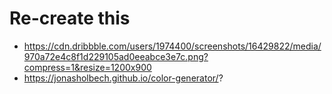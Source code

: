 # Re-create this

- https://cdn.dribbble.com/users/1974400/screenshots/16429822/media/970a72e4c8f1d229105ad0eeabce3e7c.png?compress=1&resize=1200x900
- https://jonasholbech.github.io/color-generator/?
